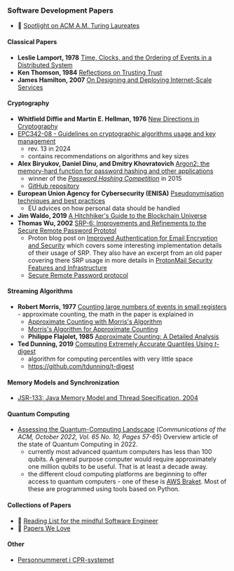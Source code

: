 ### Software Development Papers

* 🔗 [Spotlight on ACM A.M. Turing Laureates](https://www.acm.org/turing-award-50/spotlight-on-turing-laureates)

#### Classical Papers

* **Leslie Lamport, 1978** [Time, Clocks, and the Ordering of Events in a Distributed System](https://lamport.azurewebsites.net/pubs/time-clocks.pdf)
* **Ken Thomson, 1984** [Reflections on Trusting Trust](https://www.cs.cmu.edu/~rdriley/487/papers/Thompson_1984_ReflectionsonTrustingTrust.pdf)
* **James Hamilton, 2007** [On Designing and Deploying Internet-Scale Services](https://www.usenix.org/legacy/event/lisa07/tech/full_papers/hamilton/hamilton.pdf)

#### Cryptography

* **Whitfield Diffie and Martin E. Hellman, 1976** [New Directions in Cryptography](https://www.cs.jhu.edu/~rubin/courses/sp03/papers/diffie.hellman.pdf)
* [EPC342-08 - Guidelines on cryptographic algorithms usage and key management](https://www.europeanpaymentscouncil.eu/document-library/guidance-documents/yearly-update-guidelines-cryptographic-algorithms-usage-and-0)
  * rev. 13 in 2024
  * contains recommendations on algorithms and key sizes
* **Alex Biryukov, Daniel Dinu, and Dmitry Khovratovich** [Argon2: the memory-hard function for password hashing and other applications](./argon2-specs-1.3.pdf)
  * winner of the [*Password Hashing Competition*](https://www.password-hashing.net/) in 2015
  * [GitHub repository](https://github.com/p-h-c/phc-winner-argon2)
* **European Union Agency for Cybersecurity (ENISA)** [Pseudonymisation techniques and best practices](https://www.enisa.europa.eu/publications/pseudonymisation-techniques-and-best-practices)
  * EU advices on how personal data should be handled
* **Jim Waldo, 2019** [A Hitchhiker's Guide to the Blockchain Universe](https://queue.acm.org/detail.cfm?id=3305265)
* **Thomas Wu, 2002** [SRP-6: Improvements and Refinements to the Secure Remote Password Prototol](http://srp.stanford.edu/doc.html)
  * Proton blog post on [Improved Authentication for Email Encryption and Security](https://proton.me/blog/encrypted-email-authentication) which covers some interesting implementation details of their usage of SRP. They also have an excerpt from an old paper covering there SRP usage in more details in [ProtonMail Security Features and Infrastructure](./ProtonMail_Authentication_excerpt_30992d07f9.pdf)
  * [Secure Remote Password protocol](https://en.wikipedia.org/wiki/Secure_Remote_Password_protocol)

#### Streaming Algorithms

* **Robert Morris, 1977** [Counting large numbers of events in small registers](https://www.inf.ed.ac.uk/teaching/courses/exc/reading/morris.pdf) - approximate counting, the math in the paper is explained in
  * [Approximate Counting with Morris's Algorithm](https://gregorygundersen.com/blog/2019/11/11/morris-algorithm/)
  * [Morris's Algorithm for Approximate Counting](https://arpitbhayani.me/blogs/morris-counter)
  * **Philippe Flajolet, 1985** [Approximate Counting: A Detailed Analysis](http://algo.inria.fr/flajolet/Publications/Flajolet85c.pdf)
* **Ted Dunning, 2019** [Computing Extremely Accurate Quantiles Using *t*-digest](https://arxiv.org/pdf/1902.04023.pdf)
  * algorithm for computing percentiles with very little space
  * https://github.com/tdunning/t-digest

#### Memory Models and Synchronization

* [JSR-133: Java Memory Model and Thread Specification, 2004](https://www.cs.umd.edu/~pugh/java/memoryModel/jsr133.pdf)

#### Quantum Computing

* [Assessing the Quantum-Computing Landscape](https://cacm.acm.org/magazines/2022/10/264854-assessing-the-quantum-computing-landscape/fulltext) (*Communications of the ACM, October 2022, Vol. 65 No. 10, Pages 57-65*) Overview article of the state of Quantum Computing in 2022.
  * currently most advanced quantum computers has less than 100 qubits. A general purpose computer would require approximately one million qubits to be useful. That is at least a decade away.
  * the different cloud computing platforms are beginning to offer access to quantum computers - one of these is [AWS Braket](https://aws.amazon.com/braket/). Most of these are programmed using tools based on Python.

#### Collections of Papers

* 🔗 [Reading List for the mindful Software Engineer](https://gerlacdt.github.io/posts/classic-papers/)
* 🔗 [Papers We Love](https://github.com/papers-we-love/papers-we-love)

#### Other

* [Personnummeret i CPR-systemet](https://www.cpr.dk/media/17534/personnummeret-i-cpr.pdf)
